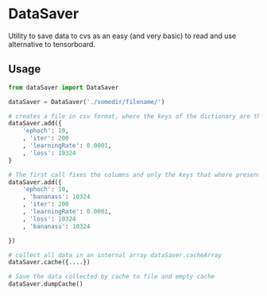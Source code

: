 # DataSaver

Utility to save data to cvs as an easy (and very basic) to read and use alternative to tensorboard. 

## Usage

```python
from dataSaver import DataSaver

dataSaver = DataSaver('./somedir/filename/')

# creates a file in csv format, where the keys of the dictionary are the column names and the values of the first row are the values associated with each key  
dataSaver.add({
    'ephoch': 10,
    , 'iter': 200
    , 'learningRate': 0.0001,
    , 'loss': 10324
}

# The first call fixes the columns and only the keys that where present the first time add was called will be added
dataSaver.add({
    'ephoch': 10,
    , 'bananass': 10324
    , 'iter': 200
    , 'learningRate': 0.0001,
    , 'loss': 10324
    , 'bananass': 10324

})

# collect all data in an internal array dataSaver.cacheArray
dataSaver.cache({....})

# Save the data collected by cache to file and empty cache
dataSaver.dumpCache()


```
